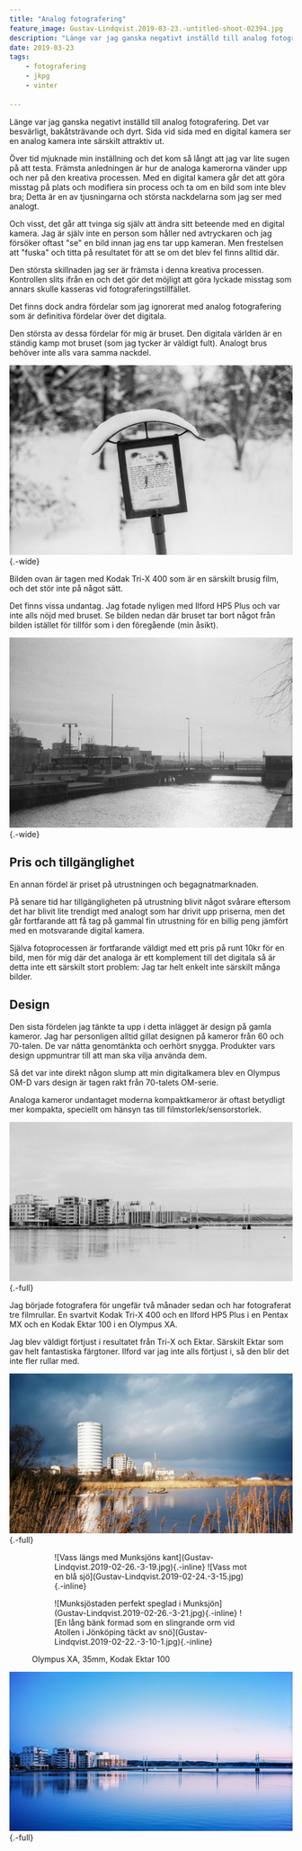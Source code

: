 ```yaml
---
title: "Analog fotografering"
feature_image: Gustav-Lindqvist.2019-03-23.-untitled-shoot-02394.jpg
description: "Länge var jag ganska negativt inställd till analog fotografering. Det var besvärligt, bakåtsträvande och dyrt. Sida vid sida med en digital…"
date: 2019-03-23
tags:
    - fotografering
    - jkpg
    - vinter

---
```


Länge var jag ganska negativt inställd till analog fotografering. Det var besvärligt, bakåtsträvande och dyrt. Sida vid sida med en digital kamera ser en analog kamera inte särskilt attraktiv ut.

Över tid mjuknade min inställning och det kom så långt att jag var lite sugen på att testa. Främsta anledningen är hur de analoga kamerorna vänder upp och ner på den kreativa processen. Med en digital kamera går det att göra misstag på plats och modifiera sin process och ta om en bild som inte blev bra; Detta är en av tjusningarna och största nackdelarna som jag ser med analogt.

Och visst, det går att tvinga sig själv att ändra sitt beteende med en digital kamera. Jag är själv inte en person som håller ned avtryckaren och jag försöker oftast "se" en bild innan jag ens tar upp kameran. Men frestelsen att "fuska" och titta på resultatet för att se om det blev fel finns alltid där.

Den största skillnaden jag ser är främsta i denna kreativa processen. Kontrollen slits ifrån en och det gör det möjligt att göra lyckade misstag som annars skulle kasseras vid fotograferingstillfället.

Det finns dock andra fördelar som jag ignorerat med analog fotografering som är definitiva fördelar över det digitala.

Den största av dessa fördelar för mig är bruset. Den digitala världen är en ständig kamp mot bruset (som jag tycker är väldigt fult). Analogt brus behöver inte alls vara samma nackdel.

![Ett svartvitt foto på en snötäckt skylt. På skylten står det “Ellen keys stig”](Gustav-Lindqvist_2019-02-02_4.jpg "Pentax MX, 50mm, Kodak Tri-X 400"){.-wide}

Bilden ovan är tagen med Kodak Tri-X 400 som är en särskilt brusig film, och det stör inte på något sätt.

Det finns vissa undantag. Jag fotade nyligen med Ilford HP5 Plus och var inte alls nöjd med bruset. Se bilden nedan där bruset tar bort något från bilden istället för tillför som i den föregående (min åsikt).

![Hamnkanalen i Jönköping i svart och vitt](Gustav-Lindqvist.2019-02-11.-2-04.jpg "Pentax MX, 50mm, Ilford HP5 Plus"){.-wide}

## Pris och tillgänglighet

En annan fördel är priset på utrustningen och begagnatmarknaden.

På senare tid har tillgängligheten på utrustning blivit något svårare eftersom det har blivit lite trendigt med analogt som har drivit upp priserna, men det går fortfarande att få tag på gammal fin utrustning för en billig peng jämfört med en motsvarande digital kamera.

Själva fotoprocessen är fortfarande väldigt med ett pris på runt 10kr för en bild, men för mig där det analoga är ett komplement till det digitala så är detta inte ett särskilt stort problem: Jag tar helt enkelt inte särskilt många bilder.

## Design

Den sista fördelen jag tänkte ta upp i detta inlägget är design på gamla kameror. Jag har personligen alltid gillat designen på kameror från 60 och 70-talen. De var nätta genomtänkta och oerhört snygga. Produkter vars design uppmuntrar till att man ska vilja använda dem.

Så det var inte direkt någon slump att min digitalkamera blev en Olympus OM-D vars design är tagen rakt från 70-talets OM-serie.

Analoga kameror undantaget moderna kompaktkameror är oftast betydligt mer kompakta, speciellt om hänsyn tas till filmstorlek/sensorstorlek.

![Spira och Munksjöbron i svart och vitt](Gustav-Lindqvist.2019-02-11.-2-01-1.jpg "Pentax MX, 50mm, Ilford HP5 Plus"){.-full}

Jag började fotografera för ungefär två månader sedan och har fotograferat tre filmrullar. En svartvit Kodak Tri-X 400 och en Ilford HP5 Plus i en Pentax MX och en Kodak Ektar 100 i en Olympus XA.

Jag blev väldigt förtjust i resultatet från Tri-X och Ektar. Särskilt Ektar som gav helt fantastiska färgtoner. Ilford var jag inte alls förtjust i, så den blir det inte fler rullar med.

![Munksjöstaden sett söderifrån med solen som lyser upp byggnaderna mot en mörk himmel](Gustav-Lindqvist.2019-03-03.-3-29.jpg "Olympus XA, 35mm, Kodak Ektar 100"){.-full}

<figure class="gallery -wide">
	<figure class="gallery-row -no-wrap">
		![Vass längs med Munksjöns kant](Gustav-Lindqvist.2019-02-26.-3-19.jpg){.-inline}
		![Vass mot en blå sjö](Gustav-Lindqvist.2019-02-24.-3-15.jpg){.-inline}
	</figure>
	<figure class="gallery-row">
		![Munksjöstaden perfekt speglad i Munksjön](Gustav-Lindqvist.2019-02-26.-3-21.jpg){.-inline}
		![En lång bänk formad som en slingrande orm vid Atollen i Jönköping täckt av snö](Gustav-Lindqvist.2019-02-22.-3-10-1.jpg){.-inline}
	</figure>
	<figcaption><p>Olympus XA, 35mm, Kodak Ektar 100</p></figcaption>
</figure>

![Spira och Munksjöbron sett i solnedgången med en delvis spegelblank Munksjön. Himlen är i toner av blått och violett.](Gustav-Lindqvist.2019-03-10.-3-34.jpg "Olympus XA, 35mm, Kodak Ektar 100"){.-full}
